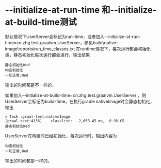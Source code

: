 #  --initialize-at-run-time 和--initialize-at-build-time测试
默认情况下UserServer会标记为run-time，或者加入--initialize-at-run-time=cn.zhg.test.graalvm.UserServer，参见build\native-image\reports\run_time_classes.txt
在runtime情况下，每次运行都会初始化类，静态初始化每次运行都会进行，输出结果
```
静态初始化Wed 
构造初始化
一切正常,Wed 
```
输出的时间都是不一样的。

如果加入--initialize-at-build-time=cn.zhg.test.graalvm.UserServer ，则UserServer会标记为build-time，在执行gradle nativeImage时会静态初始化，输出
```
> Task :graal-test:nativeImage
[graal-test:4136]    classlist:   2,058.45 ms,  0.96 GB
静态初始化Wed 
```
UserServer在构建时已经初始化，每次运行时，输出内容为
```
构造初始化
一切正常,Wed 
```
输出的时间都是一样的。
